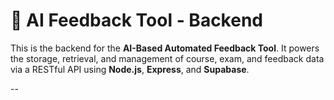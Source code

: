 # 🧠 AI Feedback Tool - Backend

This is the backend for the **AI-Based Automated Feedback Tool**. It powers the storage, retrieval, and management of course, exam, and feedback data via a RESTful API using **Node.js**, **Express**, and **Supabase**.

--

